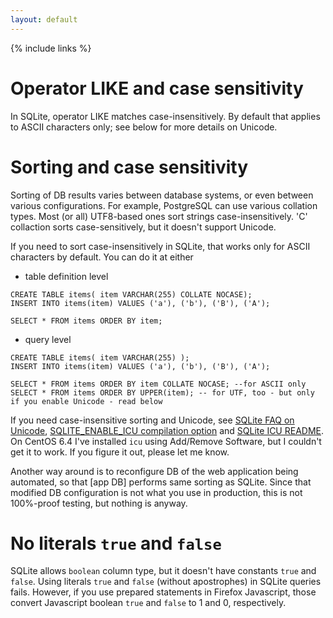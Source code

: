 ```yaml
---
layout: default
---
```

{% include links %}

# Operator LIKE and case sensitivity #
In SQLite, operator LIKE matches case-insensitively. By default that applies to ASCII characters only; see below for more details on Unicode.

# Sorting and case sensitivity #

Sorting of DB results varies between database systems, or even between various configurations. For example, PostgreSQL can use various collation types. Most (or all) UTF8-based ones sort strings case-insensitively. 'C' collaction sorts case-sensitively, but it doesn't support Unicode.

If you need to sort case-insensitively in SQLite, that works only for ASCII characters by default. You can do it at either

  * table definition level

```
CREATE TABLE items( item VARCHAR(255) COLLATE NOCASE);
INSERT INTO items(item) VALUES ('a'), ('b'), ('B'), ('A');

SELECT * FROM items ORDER BY item;
```

  * query level

```
CREATE TABLE items( item VARCHAR(255) );
INSERT INTO items(item) VALUES ('a'), ('b'), ('B'), ('A');

SELECT * FROM items ORDER BY item COLLATE NOCASE; --for ASCII only
SELECT * FROM items ORDER BY UPPER(item); -- for UTF, too - but only if you enable Unicode - read below
```

If you need case-insensitive sorting and Unicode, see [SQLite FAQ on Unicode](http://www.sqlite.org/faq.html#q18), [SQLITE\_ENABLE\_ICU compilation option](http://www.sqlite.org/compile.html#enable_icu) and [SQLite ICU README](http://www.sqlite.org/src/artifact?ci=trunk&filename=ext/icu/README.txt). On CentOS 6.4 I've installed `icu` using Add/Remove Software, but I couldn't get it to work. If you figure it out, please let me know.

Another way around is to reconfigure DB of the web application being automated, so that [app DB] performs same sorting as SQLite. Since that modified DB configuration is not what you use in production, this is not 100%-proof testing, but nothing is anyway.

# No literals `true` and `false` #
SQLite allows `boolean` column type, but it doesn't have constants `true` and `false`. Using literals `true` and `false` (without apostrophes) in SQLite queries fails. However, if you use prepared statements in Firefox Javascript, those convert Javascript boolean `true` and `false` to 1 and 0, respectively.